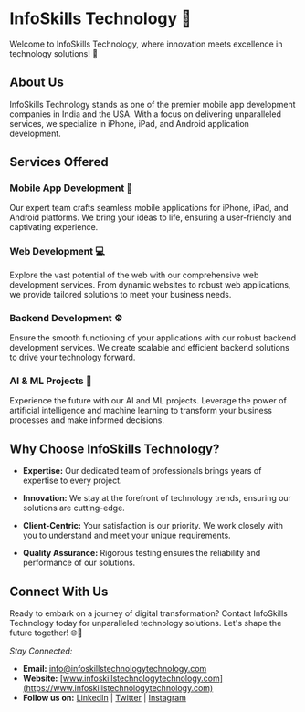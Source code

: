 # InfoSkills Technology 👋

Welcome to InfoSkills Technology, where innovation meets excellence in technology solutions! 🚀

## About Us

InfoSkills Technology stands as one of the premier mobile app development companies in India and the USA. With a focus on delivering unparalleled services, we specialize in iPhone, iPad, and Android application development.

## Services Offered

### Mobile App Development 📱

Our expert team crafts seamless mobile applications for iPhone, iPad, and Android platforms. We bring your ideas to life, ensuring a user-friendly and captivating experience.

### Web Development 💻

Explore the vast potential of the web with our comprehensive web development services. From dynamic websites to robust web applications, we provide tailored solutions to meet your business needs.

### Backend Development ⚙️

Ensure the smooth functioning of your applications with our robust backend development services. We create scalable and efficient backend solutions to drive your technology forward.

### AI & ML Projects 🤖

Experience the future with our AI and ML projects. Leverage the power of artificial intelligence and machine learning to transform your business processes and make informed decisions.

## Why Choose InfoSkills Technology?

- **Expertise:** Our dedicated team of professionals brings years of expertise to every project.
  
- **Innovation:** We stay at the forefront of technology trends, ensuring our solutions are cutting-edge.
  
- **Client-Centric:** Your satisfaction is our priority. We work closely with you to understand and meet your unique requirements.

- **Quality Assurance:** Rigorous testing ensures the reliability and performance of our solutions.

## Connect With Us

Ready to embark on a journey of digital transformation? Contact InfoSkills Technology today for unparalleled technology solutions. Let's shape the future together! 🌐🚀

*Stay Connected:*
- **Email:** info@infoskillstechnologytechnology.com
- **Website:** [www.infoskillstechnologytechnology.com](https://www.infoskillstechnologytechnology.com)
- **Follow us on:** [LinkedIn](https://www.linkedin.com/company/infoskillstechnologytechnology-technology) | [Twitter](https://twitter.com/infoskillstechnologytechnology_tech) | [Instagram](https://www.instagram.com/infoskillstechnologytechnology_technology)
